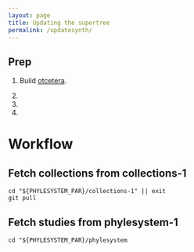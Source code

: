 ```yaml
---
layout: page
title: Updating the supertree
permalink: /updatesynth/
---
```



## Prep

  1. Build <a href="https://github.com/OpenTreeOfLife/otcetera">otcetera</a>.

  2. 

  3. 

  4. 

# Workflow

## Fetch collections from collections-1

    cd "${PHYLESYSTEM_PAR}/collections-1" || exit
    git pull

## Fetch studies from phylesystem-1

    cd "${PHYLESYSTEM_PAR}/phylesystem




